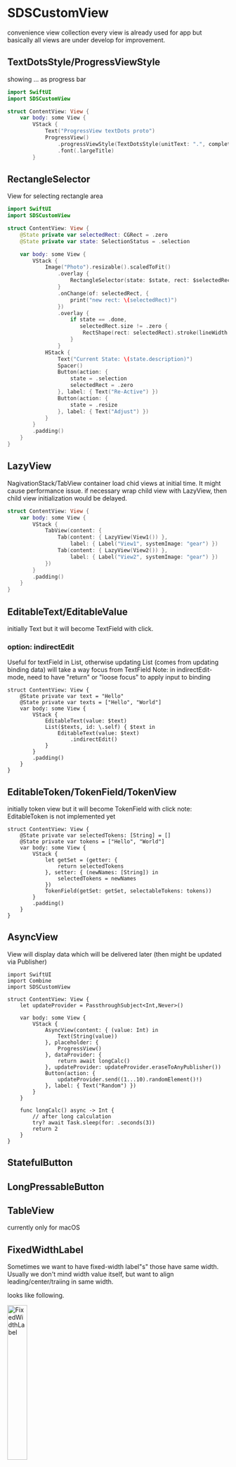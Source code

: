 # SDSCustomView

convenience view collection
every view is already used for app but basically all views are under develop for improvement.

## TextDotsStyle/ProgressViewStyle
showing ... as progress bar
```swift
import SwiftUI
import SDSCustomView

struct ContentView: View {
    var body: some View {
        VStack {
            Text("ProgressView textDots proto")
            ProgressView()
                .progressViewStyle(TextDotsStyle(unitText: ".", completeNum: 9, updateFrequency: 0.25))
                .font(.largeTitle)
        }
```

## RectangleSelector
View for selecting rectangle area
```swift
import SwiftUI
import SDSCustomView

struct ContentView: View {
    @State private var selectedRect: CGRect = .zero
    @State private var state: SelectionStatus = .selection

    var body: some View {
        VStack {
            Image("Photo").resizable().scaledToFit()
                .overlay {
                    RectangleSelector(state: $state, rect: $selectedRect).zIndex(1.0)
                }
                .onChange(of: selectedRect, {
                    print("new rect: \(selectedRect)")
                })
                .overlay {
                    if state == .done,
                       selectedRect.size != .zero {
                        RectShape(rect: selectedRect).stroke(lineWidth: 3).foregroundStyle(.orange)
                    }
                }
            HStack {
                Text("Current State: \(state.description)")
                Spacer()
                Button(action: {
                    state = .selection
                    selectedRect = .zero
                }, label: { Text("Re-Active") })
                Button(action: {
                    state = .resize
                }, label: { Text("Adjust") })
            }
        }
        .padding()
    }
}
```
## LazyView
NagivationStack/TabView container load chid views at initial time.
It might cause performance issue. if necessary wrap child view with LazyView, then child view initialization would be delayed.
```swift
struct ContentView: View {
    var body: some View {
        VStack {
            TabView(content: {
                Tab(content: { LazyView(View1()) },
                    label: { Label("View1", systemImage: "gear") })
                Tab(content: { LazyView(View2()) },
                    label: { Label("View2", systemImage: "gear") })
            })
        }
        .padding()
    }
}
```

## EditableText/EditableValue
initially Text but it will become TextField with click.

### option: indirectEdit
Useful for textField in List, otherwise updating List (comes from updating binding data) will take a way focus from TextField
Note: in indirectEdit-mode, need to have "return" or "loose focus" to apply input to binding

```
struct ContentView: View {
    @State private var text = "Hello"
    @State private var texts = ["Hello", "World"]
    var body: some View {
        VStack {
            EditableText(value: $text)
            List($texts, id: \.self) { $text in
                EditableText(value: $text)
                    .indirectEdit()
            }
        }
        .padding()
    }
}

```

## EditableToken/TokenField/TokenView
initially token view but it will become TokenField with click
note: EditableToken is not implemented yet
```
struct ContentView: View {
    @State private var selectedTokens: [String] = []
    @State private var tokens = ["Hello", "World"]
    var body: some View {
        VStack {
            let getSet = (getter: {
                return selectedTokens
            }, setter: { (newNames: [String]) in
                selectedTokens = newNames
            })
            TokenField(getSet: getSet, selectableTokens: tokens))
        }
        .padding()
    }
}

```

## AsyncView
View will display data which will be delivered later (then might be updated via Publisher)

```
import SwiftUI
import Combine
import SDSCustomView

struct ContentView: View {
    let updateProvider = PassthroughSubject<Int,Never>()

    var body: some View {
        VStack {
            AsyncView(content: { (value: Int) in
                Text(String(value))
            }, placeholder: {
                ProgressView()
            }, dataProvider: {
                return await longCalc()
            }, updateProvider: updateProvider.eraseToAnyPublisher())
            Button(action: {
                updateProvider.send((1...10).randomElement()!)
            }, label: { Text("Random") })
        }
    }
    
    func longCalc() async -> Int {
        // after long calculation
        try? await Task.sleep(for: .seconds(3))
        return 2
    }
}
```

## StatefulButton

## LongPressableButton

## TableView
currently only for macOS

## FixedWidthLabel

Sometimes we want to have fixed-width label"s" those have same width.
Usually we don't mind width value itself, but want to align leading/center/traiing in same width.

looks like following.

<img width=30% alt="FixedWidthLabel" src="https://user-images.githubusercontent.com/6419800/164699567-ec2592c4-3191-4b7e-8f4e-b137b62dd488.png">

You can easily achieve above layout with
```
VStack {
  FixedWidthLabel("123",widthFor: "0000").alignment(.trailing)
  FixedWidthLabel(  "1",widthFor: "0000").alignment(.trailing)
}
```

basically above is equivalent with following.
```
VStack {
    Text("0000")
      .hidden()
      .overlay(
         Text("123")
         .frame(maxWidth: .infinity, alignment: .trainling)
      )
    Text("0000")
      .hidden()
      .overlay(
         Text("1")
         .frame(maxWidth: .infinity, alignment: .trainling)
      )
}
```

Just for reducing boilerplates.

Note: it is NOT ultimately fixed width label.
in case user modify their text size setting, label width would be affected.


## obsoleted
 - HierarchicalReorderableForEach (OutlineView with Drag&Drop support, pure SwiftUI)
 - ChartView (pure SwiftUI) (will be obosleted soon)
 - OutlineView (based on AppKit)
 - TableView (based on AppKit)


